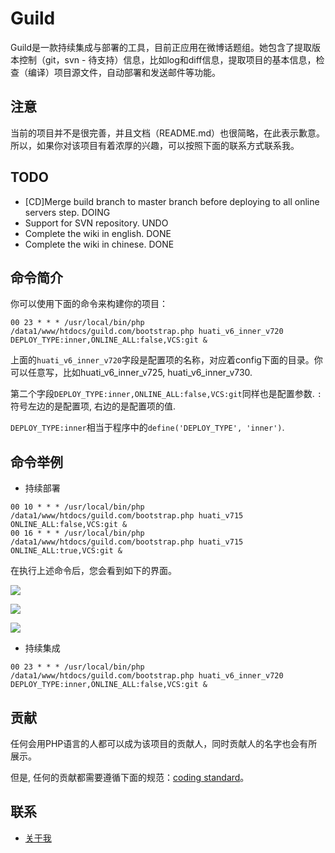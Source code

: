# Guild

Guild是一款持续集成与部署的工具，目前正应用在微博话题组。她包含了提取版本控制（git，svn - 待支持）信息，比如log和diff信息，提取项目的基本信息，检查（编译）项目源文件，自动部署和发送邮件等功能。

## 注意

当前的项目并不是很完善，并且文档（README.md）也很简略，在此表示歉意。所以，如果你对该项目有着浓厚的兴趣，可以按照下面的联系方式联系我。

## TODO
- [CD]Merge build branch to master branch before deploying to all online servers step. DOING
- Support for SVN repository. UNDO
- Complete the wiki in english. DONE
- Complete the wiki in chinese. DONE

## 命令简介

你可以使用下面的命令来构建你的项目：

```
00 23 * * * /usr/local/bin/php /data1/www/htdocs/guild.com/bootstrap.php huati_v6_inner_v720  DEPLOY_TYPE:inner,ONLINE_ALL:false,VCS:git &
```

上面的`huati_v6_inner_v720`字段是配置项的名称，对应着config下面的目录。你可以任意写，比如huati_v6_inner_v725, huati_v6_inner_v730.

第二个字段`DEPLOY_TYPE:inner,ONLINE_ALL:false,VCS:git`同样也是配置参数. `:`符号左边的是配置项, 右边的是配置项的值.

`DEPLOY_TYPE:inner`相当于程序中的`define('DEPLOY_TYPE', 'inner')`.


## 命令举例

 - 持续部署
```
00 10 * * * /usr/local/bin/php /data1/www/htdocs/guild.com/bootstrap.php huati_v715  ONLINE_ALL:false,VCS:git &
00 16 * * * /usr/local/bin/php /data1/www/htdocs/guild.com/bootstrap.php huati_v715  ONLINE_ALL:true,VCS:git &
```

在执行上述命令后，您会看到如下的界面。

![](https://github.com/GenialX/guild/blob/master/demo/build_console_1.png?raw=true)

![](https://github.com/GenialX/guild/blob/master/demo/build_console_2.png?raw=true)

![](https://github.com/GenialX/guild/blob/master/demo/build_console_3.png?raw=true)

 - 持续集成
```
00 23 * * * /usr/local/bin/php /data1/www/htdocs/guild.com/bootstrap.php huati_v6_inner_v720  DEPLOY_TYPE:inner,ONLINE_ALL:false,VCS:git &
```

## 贡献

任何会用PHP语言的人都可以成为该项目的贡献人，同时贡献人的名字也会有所展示。

但是, 任何的贡献都需要遵循下面的规范：[coding standard](/CODING_STANDARD.md)。


## 联系

 - [关于我](http://www.ihuxu.com/blog/about)

